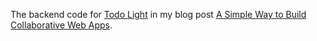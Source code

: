 The backend code for [Todo Light](https://todo-light.vercel.app) in my blog post [A Simple Way to Build Collaborative Web Apps](https://zjy.cloud/posts/collaborative-web-apps).
